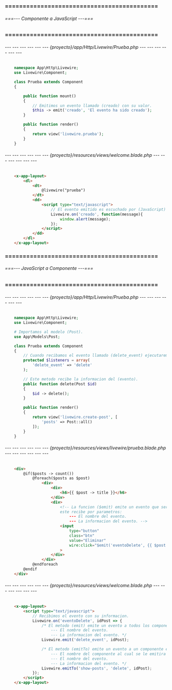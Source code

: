 ### =========================================== ###
###### ===--- Componente a JavaScript ---=== ######
### =========================================== ###

###### --- --- --- --- --- --- {proyecto}/app/Http/Livewire/Prueba.php --- --- --- --- --- --- ######

```php
	namespace App\Http\Livewire;
	use Livewire\Component;

	class Prueba extends Component
	{

		public function mount()
		{
			// Emitimos un evento llamado (creado) con su valor.
			$this -> emit('creado', 'El evento ha sido creado');
		}

	    public function render()
	    {
	        return view('livewire.prueba');
	    }
	}
```

###### --- --- --- --- --- --- {proyecto}/resources/views/welcome.blade.php --- --- --- --- --- --- ######

```html
	<x-app-layout>
		<dl>
			<dt>
				@livewire("prueba")
			</dt>
			<dd>
				<script type="text/javascript">
					// El evento emitido es escuchado por (JavaScript) y recibe el valor del evento.
					Livewire.on('creado', function(message){
						window.alert(message);
					});
				</script>
			</dd>
		</dl>
	</x-app-layout>
```

### =========================================== ###
###### ===--- JavaScript a Componente ---=== ######
### =========================================== ###

###### --- --- --- --- --- --- {proyecto}/app/Http/Livewire/Prueba.php --- --- --- --- --- --- ######

```php
	namespace App\Http\Livewire;
	use Livewire\Component;

	# Importamos al modelo (Post).
	use App\Models\Post;

	class Prueba extends Component
	{
		// Cuando recibamos el evento llamado (delete_event) ejecutaremos el metodo (delete).
		protected $listeners = array(
			'delete_event' => 'delete'
		);

		// Este metodo recibe la informacion del (evento).
		public function delete(Post $id)
		{
			$id -> delete();
		}

	    public function render()
	    {
	        return view('livewire.create-post', [
	        	'posts' => Post::all()
	        ]);
	    }
	}
```

###### --- --- --- --- --- --- {proyecto}/resources/views/livewire/prueba.blade.php --- --- --- --- --- --- ######

```html
	<div>
		@if($posts -> count())
			@foreach($posts as $post)
				<div>
					<div>
						<h6>{{ $post -> title }}</h6>
					</div>
					<div>
						<!-- La funcion ($emit) emite un evento que sera escuchado por (Livewire), 
						este recibe por parametros: 
							--- El nombre del evento.
							--- La informacion del evento. -->
						<input 
							type="button" 
							class="btn" 
							value="Eliminar" 
							wire:click="$emit('eventoDelete', {{ $post -> id }})"
						>
					</div>
				</div>
			@endforeach
		@endif
	</div>
```

###### --- --- --- --- --- --- {proyecto}/resources/views/welcome.blade.php --- --- --- --- --- --- ######

```html
	<x-app-layout>
		<script type="text/javascript">
			// Recibimos el evento con su informacion.
			Livewire.on('eventoDelete', idPost => {
				/* El metodo (emit) emite un evento a todos los componentes, recibe dos parametros: 
					--- El nombre del evento.
					--- La informacion del evento. */
				Livewire.emit('delete_event', idPost);

				/* El metodo (emitTo) emite un evento a un componente especifico, recibe tres parametros: 
					--- El nombre del componente al cual se le emitira el evento.
					--- El nombre del evento.
					--- La informacion del evento. */
				Livewire.emitTo('show-posts', 'delete', idPost);
			});
		</script>
	</x-app-layout>
```